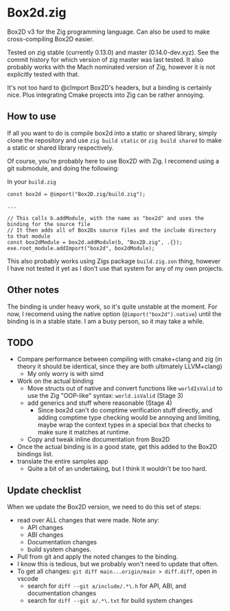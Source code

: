 # Box2d.zig

Box2D v3 for the Zig programming language. Can also be used to make cross-compiling Box2D easier.

Tested on zig stable (currently 0.13.0) and master (0.14.0-dev.xyz). See the commit history for which version of zig master was last tested. It also probably works with the Mach nominated version of Zig, however it is not explicitly tested with that.

It's not too hard to @cImport Box2D's headers, but a binding is certainly nice. Plus integrating Cmake projects into Zig can be rather annoying.

## How to use

If all you want to do is compile box2d into a static or shared library, simply clone the repository and use `zig build static` or `zig build shared` to make a static or shared library respectively.

Of course, you're probably here to use Box2D with Zig. I recomend using a git submodule, and doing the following:

In your `build.zig`
```zig
const box2d = @import("Box2D.zig/build.zig");

...

// This calls b.addModule, with the name as "box2d" and uses the binding for the source file
// It then adds all of Box2Ds source files and the include directory to that module
const box2dModule = box2d.addModule(b, "Box2D.zig", .{});
exe.root_module.addImport("box2d", box2dModule);
```

This also probably works using Zigs package `build.zig.zon` thing, however I have not tested it yet as I don't use that system for any of my own projects.

## Other notes

The binding is under heavy work, so it's quite unstable at the moment. For now, I recomend using the native option (`@import("box2d").native`) until the binding is in a stable state. I am a busy person, so it may take a while.

## TODO
- Compare performance between compiling with cmake+clang and zig (in theory it should be identical, since they are both ultimately LLVM+clang)
    - My only worry is with simd
- Work on the actual binding
    - Move structs out of native and convert functions like `worldIsValid` to use the Zig "OOP-like" syntax: `world.isValid` (Stage 3)
    - add generics and stuff where reasonable (Stage 4)
        - Since box2d can't do comptime verification stuff directly, and adding comptime type checking would be annoying and limiting, maybe wrap the context types in a special box that checks to make sure it matches at runtime.
    - Copy and tweak inline documentation from Box2D
- Once the actual binding is in a good state, get this added to the Box2D bindings list.
- translate the entire samples app
    - Quite a bit of an undertaking, but I think it wouldn't be too hard.

## Update checklist
When we update the Box2D version, we need to do this set of steps:
- read over ALL changes that were made. Note any:
    - API changes
    - ABI changes
    - Documentation changes
    - build system changes.
- Pull from git and apply the noted changes to the binding.
- I know this is tedious, but we probably won't need to update that often.
- To get all changes: `git diff main...origin/main > diff.diff`, open in vscode
    - search for `diff --git a/include/.*\.h` for API, ABI, and documentation changes
    - search for `diff --git a/.*\.txt` for build system changes
